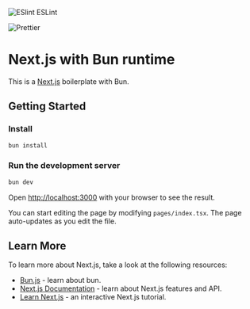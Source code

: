 <p><img src="https://eslint.org/icon-512.png" alt="ESlint" height="undefined"/> ESLint </p>
<p><img src="https://unpkg.com/prettier-logo@1.0.3/images/prettier-banner-light.svg" alt="Prettier" height="undefined"/></p>

# Next.js with Bun runtime

This is a [Next.js](https://nextjs.org/) boilerplate with Bun.

## Getting Started

### Install

```sh
bun install
```

### Run the development server

```bash
bun dev
```

Open [http://localhost:3000](http://localhost:3000) with your browser to see the result.

You can start editing the page by modifying `pages/index.tsx`. The page auto-updates as you edit the file.

## Learn More

To learn more about Next.js, take a look at the following resources:

- [Bun.js](https://bun.sh/) - learn about bun.
- [Next.js Documentation](https://nextjs.org/docs) - learn about Next.js features and API.
- [Learn Next.js](https://nextjs.org/learn) - an interactive Next.js tutorial.
